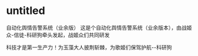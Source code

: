 # untitled
自动化舆情告警系统（业余版）
这是个自动化舆情告警系统（业余版本），由战姬众-信徒-科研狗牵头发起，战姬众们共同研发

科技才是第一生产力！为玉藻大人披荆斩棘，为歌姬们保驾护航--科研狗
